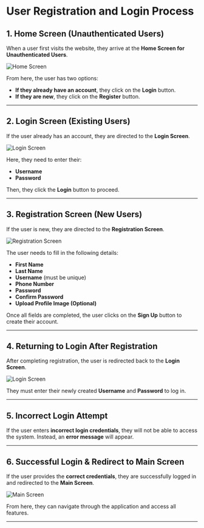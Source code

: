 # User Registration and Login Process

## 1. Home Screen (Unauthenticated Users)
When a user first visits the website, they arrive at the **Home Screen for Unauthenticated Users**.

![Home Screen](https://github.com/gilizad/EX4/blob/6e07159e6ac01f220c23edada1a7b48f669e524c/images%20for%20wiki/Home%20Screen%20(Unauthenticated%20Users)%20Andro.png)

From here, the user has two options:
- **If they already have an account**, they click on the **Login** button.
- **If they are new**, they click on the **Register** button.

---

## 2. Login Screen (Existing Users)
If the user already has an account, they are directed to the **Login Screen**.

![Login Screen](https://github.com/gilizad/EX4/blob/6e07159e6ac01f220c23edada1a7b48f669e524c/images%20for%20wiki/login%20pro%20andro.png)

Here, they need to enter their:
- **Username**
- **Password**

Then, they click the **Login** button to proceed.

---

## 3. Registration Screen (New Users)
If the user is new, they are directed to the **Registration Screen**.

![Registration Screen](https://github.com/gilizad/EX4/blob/44da0eb6c8b8c26c4e38f0c75220ccdf52e01402/images%20for%20wiki/reg%20pro%20andro%201.png)

The user needs to fill in the following details:
- **First Name**
- **Last Name**
- **Username** (must be unique)
- **Phone Number**
- **Password**
- **Confirm Password**
- **Upload Profile Image (Optional)**

Once all fields are completed, the user clicks on the **Sign Up** button to create their account.

---

## 4. Returning to Login After Registration
After completing registration, the user is redirected back to the **Login Screen**.

![Login Screen](https://github.com/gilizad/EX4/blob/44da0eb6c8b8c26c4e38f0c75220ccdf52e01402/images%20for%20wiki/reg%20pro%202%20andro.png)

They must enter their newly created **Username** and **Password** to log in.

---

## 5. Incorrect Login Attempt
If the user enters **incorrect login credentials**, they will not be able to access the system. Instead, an **error message** will appear.

---

## 6. Successful Login & Redirect to Main Screen
If the user provides the **correct credentials**, they are successfully logged in and redirected to the **Main Screen**.

![Main Screen](https://github.com/gilizad/EX4/blob/44da0eb6c8b8c26c4e38f0c75220ccdf52e01402/images%20for%20wiki/reg%20pro%203%20andro.png)

From here, they can navigate through the application and access all features.

---

